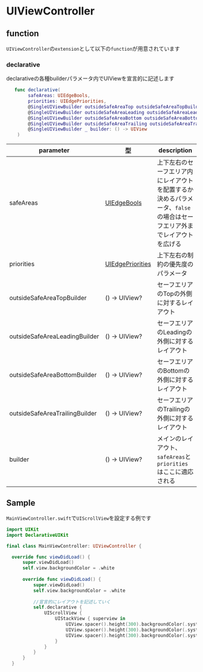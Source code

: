 # UIViewController

## function

`UIViewController`の`extension`として以下の`function`が用意されています

### declarative

declarativeの各種builderパラメータ内でUIViewを宣言的に記述します

```swift
   func declarative(
        safeAreas: UIEdgeBools,
        priorities: UIEdgePriorities,
        @SingleUIViewBuilder outsideSafeAreaTop outsideSafeAreaTopBuilder: () -> UIView?,
        @SingleUIViewBuilder outsideSafeAreaLeading outsideSafeAreaLeadingBuilder: () -> UIView?,
        @SingleUIViewBuilder outsideSafeAreaBottom outsideSafeAreaBottomBuilder: () -> UIView?,
        @SingleUIViewBuilder outsideSafeAreaTrailing outsideSafeAreaTrailingBuilder: () -> UIView?,
        @SingleUIViewBuilder _ builder: () -> UIView
    )
```

|  parameter | 型 | description |
| ---- | ---- | ---- |
| safeAreas | [UIEdgeBools](parameter.md#uIEdgeBools) | 上下左右のセーフエリア内にレイアウトを配置するか決めるパラメータ、`false`の場合はセーフエリア外までレイアウトを広げる |
| priorities | [UIEdgePriorities](parameter.md#uIEdgePriorities) | 上下左右の制約の優先度のパラメータ |
| outsideSafeAreaTopBuilder | () -> UIView? | セーフエリアのTopの外側に対するレイアウト |
| outsideSafeAreaLeadingBuilder | () -> UIView? | セーフエリアのLeadingの外側に対するレイアウト |
| outsideSafeAreaBottomBuilder | () -> UIView? | セーフエリアのBottomの外側に対するレイアウト |
| outsideSafeAreaTrailingBuilder | () -> UIView? | セーフエリアのTrailingの外側に対するレイアウト |
| builder | () -> UIView? | メインのレイアウト、`safeAreas`と`priorities`はここに適応される |

## Sample

`MainViewController.swift`で`UIScrollView`を設定する例です

```swift 
import UIKit
import DeclarativeUIKit

final class MainViewController: UIViewController {

  override func viewDidLoad() {
      super.viewDidLoad()
      self.view.backgroundColor = .white
      
      override func viewDidLoad() {
          super.viewDidLoad()
          self.view.backgroundColor = .white
          
          //宣言的にレイアウトを記述していく
          self.declarative {
              UIScrollView {
                  UIStackView { superview in
                      UIView.spacer().height(300).backgroundColor(.systemRed)
                      UIView.spacer().height(300).backgroundColor(.systemGreen)
                      UIView.spacer().height(300).backgroundColor(.systemBlue)
                  }
              }
          }
      }
  }
```